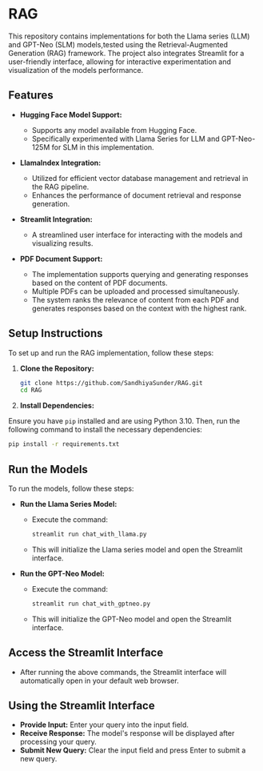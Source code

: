 # RAG

This repository contains implementations for both the Llama series (LLM) and GPT-Neo (SLM) models,tested using the Retrieval-Augmented Generation (RAG) framework. The project also integrates Streamlit for a user-friendly interface, allowing for interactive experimentation and visualization of the models performance.


## Features

- **Hugging Face Model Support:**
  - Supports any model available from Hugging Face.
  - Specifically experimented with Llama Series for LLM and GPT-Neo-125M for SLM in this implementation.

- **LlamaIndex Integration:**
  - Utilized for efficient vector database management and retrieval in the RAG pipeline.
  - Enhances the performance of document retrieval and response generation.

- **Streamlit Integration:** 
  - A streamlined user interface for interacting with the models and visualizing results.

- **PDF Document Support:**
  - The implementation supports querying and generating responses based on the content of PDF documents.
  - Multiple PDFs can be uploaded and processed simultaneously.
  - The system ranks the relevance of content from each PDF and generates responses based on the context with the highest rank.

## Setup Instructions

To set up and run the RAG implementation, follow these steps:

1. **Clone the Repository:**

   ```bash
   git clone https://github.com/SandhiyaSunder/RAG.git
   cd RAG
   ```

2. **Install Dependencies:**

Ensure you have `pip` installed and are using Python 3.10. Then, run the following command to install the necessary dependencies:

```bash
pip install -r requirements.txt
```

## Run the Models


To run the models, follow these steps:

- **Run the Llama Series Model:**
  - Execute the command:
    ```bash
    streamlit run chat_with_llama.py
    ```
  - This will initialize the Llama series model and open the Streamlit interface.

- **Run the GPT-Neo Model:**
  - Execute the command:
    ```bash
    streamlit run chat_with_gptneo.py
    ```
  - This will initialize the GPT-Neo model and open the Streamlit interface.

## Access the Streamlit Interface
  - After running the above commands, the Streamlit interface will automatically open in your default web browser.

## Using the Streamlit Interface
  - **Provide Input:** Enter your query into the input field.
  - **Receive Response:** The model's response will be displayed after processing your query.
  - **Submit New Query:** Clear the input field and press Enter to submit a new query.

